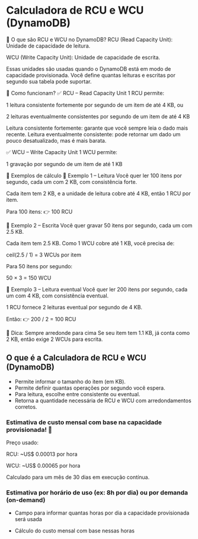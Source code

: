 # Calculadora de RCU e WCU (DynamoDB)

📌 O que são RCU e WCU no DynamoDB?
RCU (Read Capacity Unit): Unidade de capacidade de leitura.

WCU (Write Capacity Unit): Unidade de capacidade de escrita.

Essas unidades são usadas quando o DynamoDB está em modo de capacidade provisionada. Você define quantas leituras e escritas por segundo sua tabela pode suportar.

📖 Como funcionam?
✅ RCU – Read Capacity Unit
1 RCU permite:

1 leitura consistente fortemente por segundo de um item de até 4 KB, ou

2 leituras eventualmente consistentes por segundo de um item de até 4 KB

Leitura consistente fortemente: garante que você sempre leia o dado mais recente.
Leitura eventualmente consistente: pode retornar um dado um pouco desatualizado, mas é mais barata.

✅ WCU – Write Capacity Unit
1 WCU permite:

1 gravação por segundo de um item de até 1 KB

📐 Exemplos de cálculo
🧮 Exemplo 1 – Leitura
Você quer ler 100 itens por segundo, cada um com 2 KB, com consistência forte.

Cada item tem 2 KB, e a unidade de leitura cobre até 4 KB, então 1 RCU por item.

Para 100 itens:
👉 100 RCU

🧮 Exemplo 2 – Escrita
Você quer gravar 50 itens por segundo, cada um com 2.5 KB.

Cada item tem 2.5 KB. Como 1 WCU cobre até 1 KB, você precisa de:

ceil(2.5 / 1) = 3 WCUs por item

Para 50 itens por segundo:

50 × 3 = 150 WCU

🧮 Exemplo 3 – Leitura eventual
Você quer ler 200 itens por segundo, cada um com 4 KB, com consistência eventual.

1 RCU fornece 2 leituras eventual por segundo de 4 KB.

Então:
👉 200 / 2 = 100 RCU

🧠 Dica: Sempre arredonde para cima
Se seu item tem 1.1 KB, já conta como 2 KB, então exige 2 WCUs para escrita.


## O que é a Calculadora de RCU e WCU (DynamoDB)

- Permite informar o tamanho do item (em KB).
- Permite definir quantas operações por segundo você espera.
- Para leitura, escolhe entre consistente ou eventual.
- Retorna a quantidade necessária de RCU e WCU com arredondamentos corretos.

### Estimativa de custo mensal com base na capacidade provisionada! 💸

Preço usado:

RCU: ~US$ 0.00013 por hora

WCU: ~US$ 0.00065 por hora

Calculado para um mês de 30 dias em execução contínua.

### Estimativa por horário de uso (ex: 8h por dia) ou por demanda (on-demand)
* Campo para informar quantas horas por dia a capacidade provisionada será usada

* Cálculo do custo mensal com base nessas horas
